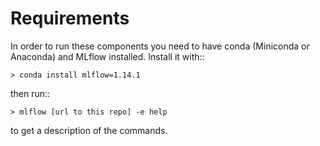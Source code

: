 # Requirements

In order to run these components you need to have conda (Miniconda or Anaconda) and MLflow installed.
Install it with::

    > conda install mlflow=1.14.1

then run::

    > mlflow [url to this repo] -e help

to get a description of the commands.
